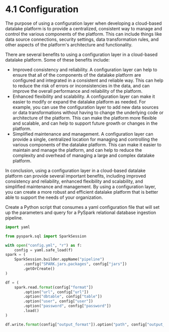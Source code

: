 # 4.1 Configuration

The purpose of using a configuration layer when developing a cloud-based datalake platform is to provide a centralized,
consistent way to manage and control the various components of the platform. This can include things like data source
connections, security settings, data transformation rules, and other aspects of the platform's architecture and
functionality.

There are several benefits to using a configuration layer in a cloud-based datalake platform. Some of these benefits
include:

- Improved consistency and reliability. A configuration layer can help to ensure that all of the components of the
  datalake platform are configured and integrated in a consistent and reliable way. This can help to reduce the risk of
  errors or inconsistencies in the data, and can improve the overall performance and reliability of the platform.
- Enhanced flexibility and scalability. A configuration layer can make it easier to modify or expand the datalake
  platform as needed. For example, you can use the configuration layer to add new data sources or data transformations
  without having to change the underlying code or architecture of the platform. This can make the platform more flexible
  and scalable, and can help to support future growth or changes in the platform.
- Simplified maintenance and management. A configuration layer can provide a single, centralized location for managing
  and controlling the various components of the datalake platform. This can make it easier to maintain and manage the
  platform, and can help to reduce the complexity and overhead of managing a large and complex datalake platform.

In conclusion, using a configuration layer in a cloud-based datalake platform can provide several important benefits,
including improved consistency and reliability, enhanced flexibility and scalability, and simplified maintenance and
management. By using a configuration layer, you can create a more robust and efficient datalake platform that is better
able to support the needs of your organization.

Create a Python script that consumes a yaml configuration file that will set up the parameters and query for a PySpark
relational database ingestion pipeline.

```python
import yaml

from pyspark.sql import SparkSession

with open("config.yml", "r") as f:
    config = yaml.safe_load(f)
spark = (
    SparkSession.builder.appName("pipeline")
        .config("SPARK.jars.packages", config["jars"])
        .getOrCreate()
)

df = (
    spark.read.format(config["format"])
        .option("url", config["url"])
        .option("dbtable", config["table"])
        .option("user", config["user"])
        .option("password", config["password"])
        .load()
)

df.write.format(config["output_format"]).option("path", config["output_path"]).save()
```